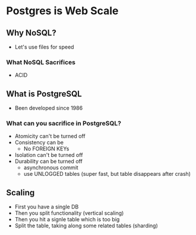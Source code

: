 # Postgres is Web Scale

## Why NoSQL?

- Let's use files for speed

### What NoSQL Sacrifices

- ACID

## What is PostgreSQL

- Been developed since 1986

### What can you sacrifice in PostgreSQL?

- Atomicity can't be turned off
- Consistency can be
    - No FOREIGN KEYs
- Isolation can't be turned off
- Durability can be turned off
    - asynchronous commit
    - use UNLOGGED tables (super fast, but table disappears after crash)

## Scaling

 - First you have a single DB
 - Then you split functionality (vertical scaling)
 - Then you hit a signle table which is too big
 - Split the table, taking along some related tables (sharding)

